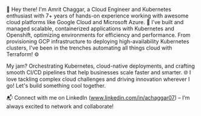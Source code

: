 👋 Hey there! I'm Amrit Chaggar, a Cloud Engineer and Kubernetes enthusiast with 7+ years of hands-on experience working with awesome cloud platforms like Google Cloud and Microsoft Azure. 🚀 I’ve built and managed scalable, containerized applications with Kubernetes and Openshift, optimizing environments for efficiency and performance. From provisioning GCP infrastructure to deploying high-availability Kubernetes clusters, I've been in the trenches automating all things cloud with Terraform! ⚙️

My jam? Orchestrating Kubernetes, cloud-native deployments, and crafting smooth CI/CD pipelines that help businesses scale faster and smarter. 🌐 I love tackling complex cloud challenges and driving innovation wherever I go! Let's build something cool together.

📬 Connect with me on LinkedIn (www.linkedin.com/in/achaggar07) – I’m always excited to network and collaborate!

